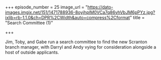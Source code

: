 +++
episode_number = 25
image_url = "https://dato-images.imgix.net/151/1471788936-8oyjhplM0VCa7q86vhVbJM6pPYz.jpg?ixlib=rb-1.1.0&ch=DPR%2CWidth&auto=compress%2Cformat"
title = "Search Committee (1)"

+++

Jim, Toby, and Gabe run a search committee to find the new Scranton branch manager, with Darryl and Andy vying for consideration alongside a host of outside applicants.